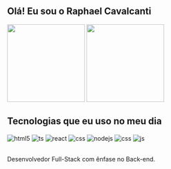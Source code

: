 ## Olá! Eu sou o Raphael Cavalcanti 
<div style="display: inline_block">
<img src="https://github-readme-stats.vercel.app/api?username=freguesy&show_icons=true&theme=tokyonight&line_height=25count" height="180em">
<img src="https://github-readme-stats.vercel.app/api/top-langs/?username=freguesy&layout=donut&theme=tokyonight" height="180em">
</div>

## Tecnologias que eu uso no meu dia

<div style="display: inline_block">
  <img align="center" alt="html5" src="https://img.shields.io/badge/Ruby-CC342D?style=for-the-badge&logo=ruby&logoColor=white" />
  <img align="center" alt="ts" src="https://img.shields.io/badge/Ruby_on_Rails-CC0000?style=for-the-badge&logo=ruby-on-rails&logoColor=white" />
  <img align="center" alt="react" src="https://img.shields.io/badge/Figma-F24E1E?style=for-the-badge&logo=figma&logoColor=white" />
  <img align="center" alt="css" src="https://img.shields.io/badge/React-20232A?style=for-the-badge&logo=react&logoColor=61DAFB" />
  <img align="center" alt="nodejs" src="https://img.shields.io/badge/Node.js-43853D?style=for-the-badge&logo=node.js&logoColor=white" />
  <img align="center" alt="css" src="https://img.shields.io/badge/Express.js-404D59?style=for-the-badge" />
   <img align="center" alt="js" src="https://img.shields.io/badge/PostgreSQL-316192?style=for-the-badge&logo=postgresql&logoColor=white" />
  
 
  
</div><br/>

Desenvolvedor Full-Stack com ênfase no Back-end.


